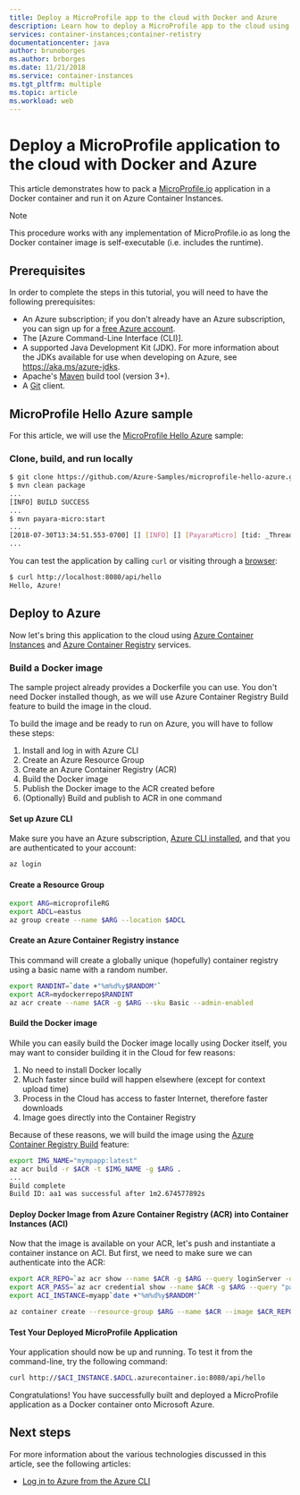 ```yaml
---
title: Deploy a MicroProfile app to the cloud with Docker and Azure
description: Learn how to deploy a MicroProfile app to the cloud using Docker and Azure Container Instances.
services: container-instances;container-retistry
documentationcenter: java
author: brunoborges
ms.author: brborges
ms.date: 11/21/2018
ms.service: container-instances
ms.tgt_pltfrm: multiple
ms.topic: article
ms.workload: web
---
```


# Deploy a MicroProfile application to the cloud with Docker and Azure

This article demonstrates how to pack a [MicroProfile.io] application in a Docker container and run it on Azure Container Instances.

> [!NOTE]
>
> This procedure works with any implementation of MicroProfile.io as long the Docker container image is self-executable (i.e. includes the runtime).

## Prerequisites

In order to complete the steps in this tutorial, you will need to have the following prerequisites:

* An Azure subscription; if you don't already have an Azure subscription, you can sign up for a [free Azure account].
* The [Azure Command-Line Interface (CLI)].
* A supported Java Development Kit (JDK). For more information about the JDKs available for use when developing on Azure, see <https://aka.ms/azure-jdks>.
* Apache's [Maven] build tool (version 3+).
* A [Git] client.

## MicroProfile Hello Azure sample

For this article, we will use the [MicroProfile Hello Azure](https://github.com/azure-samples/microprofile-hello-azure) sample:

### Clone, build, and run locally

```bash
$ git clone https://github.com/Azure-Samples/microprofile-hello-azure.git
$ mvn clean package
...
[INFO] BUILD SUCCESS
...
$ mvn payara-micro:start
...
[2018-07-30T13:34:51.553-0700] [] [INFO] [] [PayaraMicro] [tid: _ThreadID=1 _ThreadName=main] [timeMillis: 1532982891553] [levelValue: 800] Payara Micro  5.182 #badassmicrofish (build 303) ready in 10,304 (ms)
...
```

You can test the application by calling `curl` or visiting through a [browser](http://localhost:8080/api/hello):

```bash
$ curl http://localhost:8080/api/hello
Hello, Azure!
```

## Deploy to Azure

Now let's bring this application to the cloud using [Azure Container Instances] and [Azure Container Registry] services.

### Build a Docker image

The sample project already provides a Dockerfile you can use. You don't need Docker installed though, as we will use Azure Container Registry Build feature to build the image in the cloud.

To build the image and be ready to run on Azure, you will have to follow these steps:

1. Install and log in with Azure CLI
1. Create an Azure Resource Group
1. Create an Azure Container Registry (ACR)
1. Build the Docker image
1. Publish the Docker image to the ACR created before
1. (Optionally) Build and publish to ACR in one command


#### Set up Azure CLI

Make sure you have an Azure subscription, [Azure CLI installed](https://docs.microsoft.com/cli/azure/install-azure-cli?view=azure-cli-latest), and that you are authenticated to your account:

```bash
az login
```

#### Create a Resource Group

```bash
export ARG=microprofileRG
export ADCL=eastus
az group create --name $ARG --location $ADCL
```

#### Create an Azure Container Registry instance

This command will create a globally unique (hopefully) container registry using a basic name with a random number.

```bash
export RANDINT=`date +"%m%d%y$RANDOM"`
export ACR=mydockerrepo$RANDINT
az acr create --name $ACR -g $ARG --sku Basic --admin-enabled
```

#### Build the Docker image

While you can easily build the Docker image locally using Docker itself, you may want to consider building it in the Cloud for few reasons:

1. No need to install Docker locally
1. Much faster since build will happen elsewhere (except for context upload time)
1. Process in the Cloud has access to faster Internet, therefore faster downloads
1. Image goes directly into the Container Registry

Because of these reasons, we will build the image using the [Azure Container Registry Build] feature:

```bash
export IMG_NAME="mympapp:latest"
az acr build -r $ACR -t $IMG_NAME -g $ARG .
...
Build complete
Build ID: aa1 was successful after 1m2.674577892s
```

#### Deploy Docker Image from Azure Container Registry (ACR) into Container Instances (ACI)

Now that the image is available on your ACR, let's push and instantiate a container instance on ACI. But first, we need to make sure we can authenticate into the ACR:

```bash
export ACR_REPO=`az acr show --name $ACR -g $ARG --query loginServer -o tsv`
export ACR_PASS=`az acr credential show --name $ACR -g $ARG --query "passwords[0].value" -o tsv`
export ACI_INSTANCE=myapp`date +"%m%d%y$RANDOM"`

az container create --resource-group $ARG --name $ACR --image $ACR_REPO/$IMG_NAME --cpu 1 --memory 1 --registry-login-server $ACR_REPO --registry-username $ACR --registry-password $ACR_PASS --dns-name-label $ACI_INSTANCE --ports 8080
```

#### Test Your Deployed MicroProfile Application

Your application should now be up and running. To test it from the command-line, try the following command:

```bash
curl http://$ACI_INSTANCE.$ADCL.azurecontainer.io:8080/api/hello
````

Congratulations! You have successfully built and deployed a MicroProfile application as a Docker container onto Microsoft Azure.

## Next steps

For more information about the various technologies discussed in this article, see the following articles:

* [Log in to Azure from the Azure CLI](/azure/xplat-cli-connect)

<!-- URL List -->

[Azure Container Registry Build]: https://docs.microsoft.com/azure/container-registry/container-registry-build-overview
[MicroProfile.io]: https://microprofile.io
[Azure Command Line Interface (CLI)]: /cli/azure/overview
[Azure for Java Developers]: https://docs.microsoft.com/azure/java/
[Azure portal]: https://portal.azure.com/
[free Azure account]: https://azure.microsoft.com/pricing/free-trial/
[Git]: https://github.com/
[Maven]: http://maven.apache.org/
[Java Development Kit (JDK)]: https://aka.ms/azure-jdks
<!-- http://www.oracle.com/technetwork/java/javase/downloads/ -->
[Azure Container Instances]: https://docs.microsoft.com/azure/container-instances/
[Azure Container Registry]:  https://docs.microsoft.com/azure/container-registry